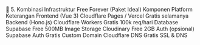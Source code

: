🧩 5. Kombinasi Infrastruktur Free Forever (Paket Ideal)
Komponen	Platform	Keterangan
Frontend (Vue 3)	Cloudflare Pages / Vercel	Gratis selamanya
Backend (Hono.js)	Cloudflare Workers	Gratis 100k req/hari
Database	Supabase	Free 500MB
Image Storage	Cloudinary	Free 2GB
Auth (opsional)	Supabase Auth	Gratis
Custom Domain	Cloudflare DNS	Gratis SSL & DNS